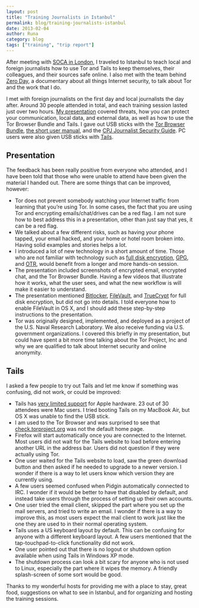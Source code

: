 ```yaml
---
layout: post
title: "Training Journalists in Istanbul"
permalink: blog/training-journalists-istanbul
date: 2013-02-04
author: Runa
category: blog
tags: ["training", "trip report"]
---
```


After meeting with [SOCA in London](https://blog.torproject.org/blog/meeting-soca-london), I traveled to Istanbul to teach local and foreign journalists how to use Tor and Tails to keep themselves, their colleagues, and their sources safe online. I also met with the team behind [Zero Day](http://zerodaydoc.com/), a documentary about all things Internet security, to talk about Tor and the work that I do.

I met with foreign journalists on the first day and local journalists the day after. Around 30 people attended in total, and each training session lasted just over two hours. [My presentation](http://encrypted.cc/2013-01-28-istanbul.pdf) covered threats, how you can protect your communication, local data, and external data, as well as how to use the Tor Browser Bundle and Tails. I gave out USB sticks with the [Tor Browser Bundle](https://www.torproject.org/projects/torbrowser.html.en), [the short user manual](https://www.torproject.org/dist/manual/short-user-manual_en.xhtml), and the [CPJ Journalist Security Guide](https://cpj.org/reports/2012/04/journalist-security-guide.php). PC users were also given USB sticks with [Tails](https://tails.boum.org/).

## Presentation

The feedback has been really positive from everyone who attended, and I have been told that those who were unable to attend have been given the material I handed out. There are some things that can be improved, however:

- Tor does not prevent somebody watching your Internet traffic from learning that you’re using Tor. In some cases, the fact that you are using Tor and encrypting emails/chat/drives can be a red flag. I am not sure how to best address this in a presentation, other than just say that yes, it can be a red flag.
- We talked about a few different risks, such as having your phone tapped, your email hacked, and your home or hotel room broken into. Having solid examples and stories helps a lot.
- I introduced a lot of new technology in a short amount of time. Those who are not familiar with technology such as [full disk encryption](http://en.wikipedia.org/wiki/Disk_encryption), [GPG](http://www.gnupg.org/), and [OTR](http://www.cypherpunks.ca/otr/), would benefit from a longer and more hands-on session.
- The presentation included screenshots of encrypted email, encrypted chat, and the Tor Browser Bundle. Having a few videos that illustrate how it works, what the user sees, and what the new workflow is will make it easier to understand.
- The presentation mentioned [Bitlocker](http://en.wikipedia.org/wiki/Bitlocker), [FileVault](http://en.wikipedia.org/wiki/FileVault), and [TrueCrypt](http://www.truecrypt.org/) for full disk encryption, but did not go into details. I told everyone how to enable FileVault in OS X, and I should add these step-by-step instructions to the presentation.
- Tor was originally designed, implemented, and deployed as a project of the U.S. Naval Research Laboratory. We also receive funding via U.S. government organizations. I covered this briefly in my presentation, but could have spent a bit more time talking about the Tor Project, Inc and why we are qualified to talk about Internet security and online anonymity.

## Tails

I asked a few people to try out Tails and let me know if something was confusing, did not work, or could be improved:

- Tails has [very limited support](https://tails.boum.org/support/known_issues/index.en.html#index1h2) for Apple hardware. 23 out of 30 attendees were Mac users. I tried booting Tails on my MacBook Air, but OS X was unable to find the USB stick.
- I am used to the Tor Browser and was surprised to see that [check.torproject.org](https://check.torproject.org) was not the default home page.
- Firefox will start automatically once you are connected to the Internet. Most users did not wait for the Tails website to load before entering another URL in the address bar. Users did not question if they were actually using Tor.
- One user waited for the Tails website to load, saw the green download button and then asked if he needed to upgrade to a newer version. I wonder if there is a way to let users know which version they are currently using.
- A few users seemed confused when Pidgin automatically connected to IRC. I wonder if it would be better to have that disabled by default, and instead take users through the process of setting up their own accounts.
- One user tried the email client, skipped the part where you set up the mail servers, and tried to write an email. I wonder if there is a way to improve this, as most users expect the mail client to work just like the one they are used to in their normal operating system.
- Tails uses a US keyboard layout by default. This can be confusing for anyone with a different keyboard layout. A few users mentioned that the tap-touchpad-to-click functionality did not work.
- One user pointed out that there is no logout or shutdown option available when using Tails in Windows XP mode.
- The shutdown process can look a bit scary for anyone who is not used to Linux, especially the part where it wipes the memory. A friendly splash-screen of some sort would be good.

Thanks to my wonderful hosts for providing me with a place to stay, great food, suggestions on what to see in Istanbul, and for organizing and hosting the training sessions.

